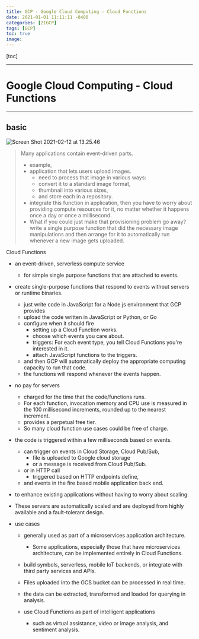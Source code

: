 ```yaml
---
title: GCP - Google Cloud Computing - Cloud Functions
date: 2021-01-01 11:11:11 -0400
categories: [21GCP]
tags: [GCP]
toc: true
image:
---
```


[toc]

---

# Google Cloud Computing - Cloud Functions

---

## basic


![Screen Shot 2021-02-12 at 13.25.46](https://i.imgur.com/uuTClRK.png) 

> Many applications contain event-driven parts.
> - example,
> - application that lets users upload images.
>   - need to process that image in various ways:
>   - convert it to a standard image format,
>   - thumbnail into various sizes,
>   - and store each in a repository.
> - integrate this function in application, then you have to worry about providing compute resources for it, no matter whether it happens once a day or once a millisecond.
> - What if you could just make that provisioning problem go away? write a single purpose function that did the necessary image manipulations and then arrange for it to automatically run whenever a new image gets uploaded.


Cloud Functions

- an event-driven, serverless compute service 
  - for simple single purpose functions that are attached to events. 

- create single-purpose functions that respond to events without servers or runtime binaries.
  - just write code in JavaScript for a Node.js environment that GCP provides 
  - upload the code written in JavaScript or Python, or Go
  - configure when it should fire
    - setting up a Cloud Function works.
    - choose which events you care about.
    - triggers: For each event type, you tell Cloud Functions you're interested in it. 
    - attach JavaScript functions to the triggers. 
  - and then GCP will automatically deploy the appropriate computing capacity to run that code. 
  - the functions will respond whenever the events happen.

- no pay for servers 
  - charged for the time that the code/functions runs.  
  - For each function, invocation memory and CPU use is measured in the 100 millisecond increments, rounded up to the nearest increment. 
  - provides a perpetual free tier. 
  - So many cloud function use cases could be free of charge. 

- the code is triggered within a few milliseconds based on events.  
  - can trigger on events in Cloud Storage, Cloud Pub/Sub, 
    - file is uploaded to Google cloud storage 
    - or a message is received from Cloud Pub/Sub. 
  - or in HTTP call
    - triggered based on HTTP endpoints define, 
  - and events in the fire based mobile application back end. 

- to enhance existing applications without having to worry about scaling.

- These servers are automatically scaled and are deployed from highly available and a fault-tolerant design.
 
- use cases
  - generally used as part of a microservices application architecture. 
    - Some applications, especially those that have microservices architecture, can be implemented entirely in Cloud Functions.  
  - build symbols, serverless, mobile IoT backends, or integrate with third party services and APIs. 

  - Files uploaded into the GCS bucket can be processed in real time. 
  - the data can be extracted, transformed and loaded for querying in analysis. 
  - use Cloud Functions as part of intelligent applications
    - such as virtual assistance, video or image analysis, and sentiment analysis. 


